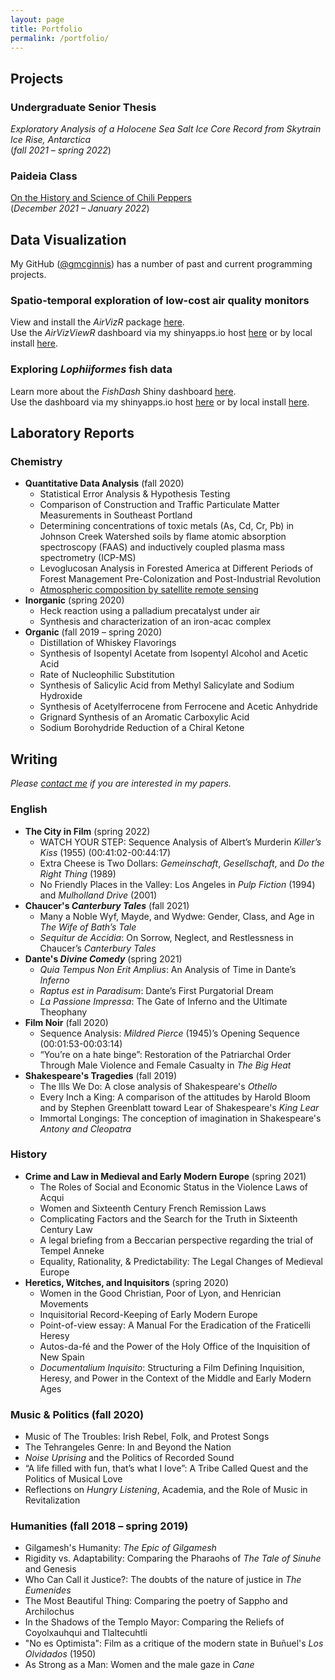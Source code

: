 ```yaml
---
layout: page
title: Portfolio
permalink: /portfolio/
---
```


## Projects

### Undergraduate Senior Thesis
_Exploratory Analysis of a Holocene Sea Salt Ice Core Record from Skytrain Ice Rise, Antarctica_  
(<i>fall 2021 – spring 2022</i>)

### Paideia Class  
<a href="/2022/01/20/paideia-peppers.html">On the History and Science of Chili Peppers</a>    
(<i>December 2021 – January 2022</i>)  

## Data Visualization

My GitHub ([@gmcginnis](https://github.com/gmcginnis)) has a number of past and current programming projects.

### Spatio-temporal exploration of low-cost air quality monitors
View and install the _AirVizR_ package [here](https://github.com/gmcginnis/AirVizR).  
Use the _AirVizViewR_ dashboard via my shinyapps.io host [here](https://gmcginnis.shinyapps.io/airvizviewr/) or by local install [here](https://github.com/gmcginnis/AirVizViewR).

### Exploring _Lophiiformes_ fish data
Learn more about the _FishDash_ Shiny dashboard <a href = "/2021/04/09/fish-dash.html">here</a>.  
Use the dashboard via my shinyapps.io host [here](https://gmcginnis.shinyapps.io/FishDash/) or by local install [here](https://github.com/gmcginnis/FishDash).

## Laboratory Reports

### Chemistry
* <b>Quantitative Data Analysis</b> (fall 2020)
    <!--+ \[Un\]Cut Gems: Introduction to R -->
    + Statistical Error Analysis & Hypothesis Testing
    + Comparison of Construction and Traffic Particulate Matter Measurements in Southeast Portland
    + Determining concentrations of toxic metals (As, Cd, Cr, Pb) in Johnson Creek Watershed soils by flame atomic absorption spectroscopy (FAAS) and inductively coupled plasma mass spectrometry (ICP-MS)
    + Levoglucosan Analysis in Forested America at Different Periods of Forest Management Pre-Colonization and Post-Industrial Revolution
    + <a href = "/2020/12/06/city-no2.html">Atmospheric composition by satellite remote sensing</a>
* <b>Inorganic</b> (spring 2020)
    + Heck reaction using a palladium precatalyst under air
    + Synthesis and characterization of an iron-acac complex
* <b>Organic</b> (fall 2019 – spring 2020)
    + Distillation of Whiskey Flavorings
    + Synthesis of Isopentyl Acetate from Isopentyl Alcohol and Acetic Acid
    + Rate of Nucleophilic Substitution
    + Synthesis of Salicylic Acid from Methyl Salicylate and Sodium Hydroxide
    + Synthesis of Acetylferrocene from Ferrocene and Acetic Anhydride
    + Grignard Synthesis of an Aromatic Carboxylic Acid
    + Sodium Borohydride Reduction of a Chiral Ketone
<!--
* Chemical Reactivity (spring 2019)
    + Phycocyanin Protein Stability
* Molecular Structure and Properties (fall 2018)
    + Discovering Beer’s Law
    + Spectrophotometric Analysis of Iron
    + Hydrogenation of Cooking Oils
-->

## Writing

_Please [contact me](mailto:gillian.a.mcginnis@gmail.com) if you are interested in my papers._

### English
* <b>The City in Film</b> (spring 2022)
    + WATCH YOUR STEP: Sequence Analysis of Albert’s Murderin _Killer’s Kiss_ (1955) (00:41:02-00:44:17)
    + Extra Cheese is Two Dollars: _Gemeinschaft_, _Gesellschaft_, and _Do the Right Thing_ (1989)
    + No Friendly Places in the Valley: Los Angeles in _Pulp Fiction_ (1994) and _Mulholland Drive_ (2001)
* <b>Chaucer's _Canterbury Tales_</b> (fall 2021)
    + Many a Noble Wyf, Mayde, and Wydwe: Gender, Class, and Age in _The Wife of Bath’s Tale_
    + _Sequitur de Accidia_: On Sorrow, Neglect, and Restlessness in Chaucer’s _Canterbury Tales_
* <b>Dante's _Divine Comedy_</b> (spring 2021)
    + _Quia Tempus Non Erit Amplius_: An Analysis of Time in Dante’s _Inferno_
    + _Raptus est in Paradisum_: Dante’s First Purgatorial Dream
    + _La Passione Impressa_: The Gate of Inferno and the Ultimate Theophany
* <b>Film Noir</b> (fall 2020)
    + Sequence Analysis: _Mildred Pierce_ (1945)’s Opening Sequence (00:01:53-00:03:14)
    + “You’re on a hate binge”: Restoration of the Patriarchal Order Through Male Violence and Female Casualty in _The Big Heat_
* <b>Shakespeare's Tragedies</b> (fall 2019)
    + The Ills We Do: A close analysis of Shakespeare's _Othello_
    + Every Inch a King: A comparison of the attitudes by Harold Bloom and by Stephen Greenblatt toward Lear of Shakespeare's _King Lear_
    + Immortal Longings: The conception of imagination in Shakespeare's _Antony and Cleopatra_

<!--
### Archeology (spring 2022)
+ Case Study Evaluation: Meskell 1998
+ Case Study Evaluation: Ikram and Dodson 1998
+ Case Study Evaluation: Iezzi 2009
+ Case Study Evaluation: Redfern et al. 2017
-->

### History
* <b>Crime and Law in Medieval and Early Modern Europe</b> (spring 2021)
    + The Roles of Social and Economic Status in the Violence Laws of Acqui
    + Women and Sixteenth Century French Remission Laws
    + Complicating Factors and the Search for the Truth in Sixteenth Century Law
    + A legal briefing from a Beccarian perspective regarding the trial of Tempel Anneke
    + Equality, Rationality, & Predictability: The Legal Changes of Medieval Europe
* <b>Heretics, Witches, and Inquisitors</b> (spring 2020)
    + Women in the Good Christian, Poor of Lyon, and Henrician Movements
    + Inquisitorial Record-Keeping of Early Modern Europe
    + Point-of-view essay: A Manual For the Eradication of the Fraticelli Heresy
    + Autos-da-f&eacute; and the Power of the Holy Office of the Inquisition of New Spain
    + <i>Documentalium Inquisito</i>: Structuring a Film Defining Inquisition, Heresy, and Power in the Context of the Middle and Early Modern Ages

### Music & Politics (fall 2020)
+ Music of The Troubles: Irish Rebel, Folk, and Protest Songs
+ The Tehrangeles Genre: In and Beyond the Nation
+ <i>Noise Uprising</i> and the Politics of Recorded Sound
+ “A life filled with fun, that’s what I love”: A Tribe Called Quest and the Politics of Musical Love
+ Reflections on <i>Hungry Listening</i>, Academia, and the Role of Music in Revitalization

### Humanities (fall 2018 – spring 2019)
* Gilgamesh's Humanity: _The Epic of Gilgamesh_
* Rigidity vs. Adaptability: Comparing the Pharaohs of _The Tale of Sinuhe_ and Genesis
* Who Can Call it Justice?: The doubts of the nature of justice in _The Eumenides_
* The Most Beautiful Thing: Comparing the poetry of Sappho and Archilochus
* In the Shadows of the Templo Mayor: Comparing the Reliefs of Coyolxauhqui and Tlaltecuhtli
* "No es Optimista": Film as a critique of the modern state in Bu&ntilde;uel's _Los Olvidados_ (1950)
* As Strong as a Man: Women and the male gaze in _Cane_